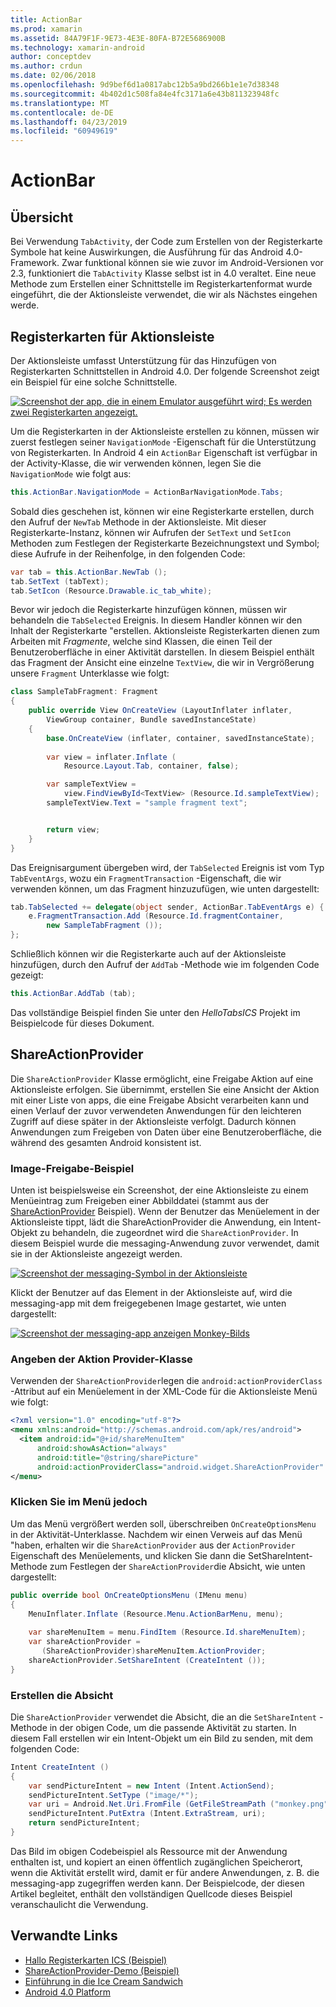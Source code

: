 ```yaml
---
title: ActionBar
ms.prod: xamarin
ms.assetid: 84A79F1F-9E73-4E3E-80FA-B72E5686900B
ms.technology: xamarin-android
author: conceptdev
ms.author: crdun
ms.date: 02/06/2018
ms.openlocfilehash: 9d9bef6d1a0817abc12b5a9bd266b1e1e7d38348
ms.sourcegitcommit: 4b402d1c508fa84e4fc3171a6e43b811323948fc
ms.translationtype: MT
ms.contentlocale: de-DE
ms.lasthandoff: 04/23/2019
ms.locfileid: "60949619"
---
```

# <a name="actionbar"></a>ActionBar


## <a name="overview"></a>Übersicht

Bei Verwendung `TabActivity`, der Code zum Erstellen von der Registerkarte Symbole hat keine Auswirkungen, die Ausführung für das Android 4.0-Framework. Zwar funktional können sie wie zuvor im Android-Versionen vor 2.3, funktioniert die `TabActivity` Klasse selbst ist in 4.0 veraltet. Eine neue Methode zum Erstellen einer Schnittstelle im Registerkartenformat wurde eingeführt, die der Aktionsleiste verwendet, die wir als Nächstes eingehen werde.


## <a name="action-bar-tabs"></a>Registerkarten für Aktionsleiste

Der Aktionsleiste umfasst Unterstützung für das Hinzufügen von Registerkarten Schnittstellen in Android 4.0.
Der folgende Screenshot zeigt ein Beispiel für eine solche Schnittstelle.

[![Screenshot der app, die in einem Emulator ausgeführt wird; Es werden zwei Registerkarten angezeigt.](action-bar-images/25-actionbartabs.png)](action-bar-images/25-actionbartabs.png#lightbox)

Um die Registerkarten in der Aktionsleiste erstellen zu können, müssen wir zuerst festlegen seiner `NavigationMode` -Eigenschaft für die Unterstützung von Registerkarten. In Android 4 ein `ActionBar` Eigenschaft ist verfügbar in der Activity-Klasse, die wir verwenden können, legen Sie die `NavigationMode` wie folgt aus:

```csharp
this.ActionBar.NavigationMode = ActionBarNavigationMode.Tabs;
```

Sobald dies geschehen ist, können wir eine Registerkarte erstellen, durch den Aufruf der `NewTab` Methode in der Aktionsleiste. Mit dieser Registerkarte-Instanz, können wir Aufrufen der `SetText` und `SetIcon` Methoden zum Festlegen der Registerkarte Bezeichnungstext und Symbol; diese Aufrufe in der Reihenfolge, in den folgenden Code:

```csharp
var tab = this.ActionBar.NewTab ();
tab.SetText (tabText);
tab.SetIcon (Resource.Drawable.ic_tab_white);
```

Bevor wir jedoch die Registerkarte hinzufügen können, müssen wir behandeln die `TabSelected` Ereignis. In diesem Handler können wir den Inhalt der Registerkarte "erstellen. Aktionsleiste Registerkarten dienen zum Arbeiten mit *Fragmente*, welche sind Klassen, die einen Teil der Benutzeroberfläche in einer Aktivität darstellen. In diesem Beispiel enthält das Fragment der Ansicht eine einzelne `TextView`, die wir in Vergrößerung unsere `Fragment` Unterklasse wie folgt:

```csharp
class SampleTabFragment: Fragment
{           
    public override View OnCreateView (LayoutInflater inflater,
        ViewGroup container, Bundle savedInstanceState)
    {
        base.OnCreateView (inflater, container, savedInstanceState);
       
        var view = inflater.Inflate (
            Resource.Layout.Tab, container, false);

        var sampleTextView =
            view.FindViewById<TextView> (Resource.Id.sampleTextView);            
        sampleTextView.Text = "sample fragment text";


        return view;
    }
}
```

Das Ereignisargument übergeben wird, der `TabSelected` Ereignis ist vom Typ `TabEventArgs`, wozu ein `FragmentTransaction` -Eigenschaft, die wir verwenden können, um das Fragment hinzuzufügen, wie unten dargestellt:

```csharp
tab.TabSelected += delegate(object sender, ActionBar.TabEventArgs e) {             
    e.FragmentTransaction.Add (Resource.Id.fragmentContainer,
        new SampleTabFragment ());
};
```

Schließlich können wir die Registerkarte auch auf der Aktionsleiste hinzufügen, durch den Aufruf der `AddTab` -Methode wie im folgenden Code gezeigt:

```csharp
this.ActionBar.AddTab (tab);
```

Das vollständige Beispiel finden Sie unter den *HelloTabsICS* Projekt im Beispielcode für dieses Dokument.


## <a name="shareactionprovider"></a>ShareActionProvider

Die `ShareActionProvider` Klasse ermöglicht, eine Freigabe Aktion auf eine Aktionsleiste erfolgen. Sie übernimmt, erstellen Sie eine Ansicht der Aktion mit einer Liste von apps, die eine Freigabe Absicht verarbeiten kann und einen Verlauf der zuvor verwendeten Anwendungen für den leichteren Zugriff auf diese später in der Aktionsleiste verfolgt. Dadurch können Anwendungen zum Freigeben von Daten über eine Benutzeroberfläche, die während des gesamten Android konsistent ist.


### <a name="image-sharing-example"></a>Image-Freigabe-Beispiel

Unten ist beispielsweise ein Screenshot, der eine Aktionsleiste zu einem Menüeintrag zum Freigeben einer Abbilddatei (stammt aus der [ShareActionProvider](https://developer.xamarin.com/samples/monodroid/ShareActionProviderDemo/) Beispiel). Wenn der Benutzer das Menüelement in der Aktionsleiste tippt, lädt die ShareActionProvider die Anwendung, ein Intent-Objekt zu behandeln, die zugeordnet wird die `ShareActionProvider`. In diesem Beispiel wurde die messaging-Anwendung zuvor verwendet, damit sie in der Aktionsleiste angezeigt werden.

[![Screenshot der messaging-Symbol in der Aktionsleiste](action-bar-images/09-shareactionprovider.png)](action-bar-images/09-shareactionprovider.png#lightbox)


Klickt der Benutzer auf das Element in der Aktionsleiste auf, wird die messaging-app mit dem freigegebenen Image gestartet, wie unten dargestellt:

[![Screenshot der messaging-app anzeigen Monkey-Bilds](action-bar-images/10-messagewithimage.png)](action-bar-images/10-messagewithimage.png#lightbox)


### <a name="specifying-the-action-provider-class"></a>Angeben der Aktion Provider-Klasse

Verwenden der `ShareActionProvider`legen die `android:actionProviderClass` -Attribut auf ein Menüelement in der XML-Code für die Aktionsleiste Menü wie folgt:

```xml
<?xml version="1.0" encoding="utf-8"?>
<menu xmlns:android="http://schemas.android.com/apk/res/android">
  <item android:id="@+id/shareMenuItem"
      android:showAsAction="always"
      android:title="@string/sharePicture"
      android:actionProviderClass="android.widget.ShareActionProvider" />
</menu>
```


### <a name="inflating-the-menu"></a>Klicken Sie im Menü jedoch

Um das Menü vergrößert werden soll, überschreiben `OnCreateOptionsMenu` in der Aktivität-Unterklasse. Nachdem wir einen Verweis auf das Menü "haben, erhalten wir die `ShareActionProvider` aus der `ActionProvider` Eigenschaft des Menüelements, und klicken Sie dann die SetShareIntent-Methode zum Festlegen der `ShareActionProvider`die Absicht, wie unten dargestellt:

```csharp
public override bool OnCreateOptionsMenu (IMenu menu)
{
    MenuInflater.Inflate (Resource.Menu.ActionBarMenu, menu);       
           
    var shareMenuItem = menu.FindItem (Resource.Id.shareMenuItem);           
    var shareActionProvider =
       (ShareActionProvider)shareMenuItem.ActionProvider;
    shareActionProvider.SetShareIntent (CreateIntent ());
}
```


### <a name="creating-the-intent"></a>Erstellen die Absicht

Die `ShareActionProvider` verwendet die Absicht, die an die `SetShareIntent` -Methode in der obigen Code, um die passende Aktivität zu starten. In diesem Fall erstellen wir ein Intent-Objekt um ein Bild zu senden, mit dem folgenden Code:

```csharp
Intent CreateIntent ()
{  
    var sendPictureIntent = new Intent (Intent.ActionSend);
    sendPictureIntent.SetType ("image/*");
    var uri = Android.Net.Uri.FromFile (GetFileStreamPath ("monkey.png"));          
    sendPictureIntent.PutExtra (Intent.ExtraStream, uri);
    return sendPictureIntent;
}
```

Das Bild im obigen Codebeispiel als Ressource mit der Anwendung enthalten ist, und kopiert an einen öffentlich zugänglichen Speicherort, wenn die Aktivität erstellt wird, damit er für andere Anwendungen, z. B. die messaging-app zugegriffen werden kann. Der Beispielcode, der diesen Artikel begleitet, enthält den vollständigen Quellcode dieses Beispiel veranschaulicht die Verwendung.



## <a name="related-links"></a>Verwandte Links

- [Hallo Registerkarten ICS (Beispiel)](https://developer.xamarin.com/samples/HelloTabsICS/)
- [ShareActionProvider-Demo (Beispiel)](https://developer.xamarin.com/samples/monodroid/ShareActionProviderDemo/)
- [Einführung in die Ice Cream Sandwich](http://www.android.com/about/ice-cream-sandwich/)
- [Android 4.0 Platform](https://developer.android.com/sdk/android-4.0.html)
